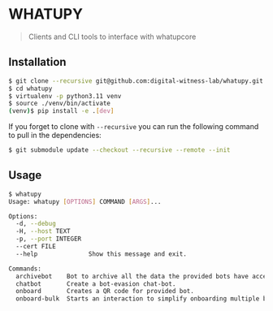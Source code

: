 # WHATUPY

> Clients and CLI tools to interface with whatupcore

## Installation


```bash
$ git clone --recursive git@github.com:digital-witness-lab/whatupy.git
$ cd whatupy
$ virtualenv -p python3.11 venv
$ source ./venv/bin/activate
(venv)$ pip install -e .[dev]
``` 

If you forget to clone with `--recursive` you can run the following command to pull in the dependencies:

```bash
$ git submodule update --checkout --recursive --remote --init
```


## Usage

```bash
$ whatupy
Usage: whatupy [OPTIONS] COMMAND [ARGS]...

Options:
  -d, --debug
  -H, --host TEXT
  -p, --port INTEGER
  --cert FILE
  --help              Show this message and exit.

Commands:
  archivebot    Bot to archive all the data the provided bots have access...
  chatbot       Create a bot-evasion chat-bot.
  onboard       Creates a QR code for provided bot.
  onboard-bulk  Starts an interaction to simplify onboarding multiple bots.
```
